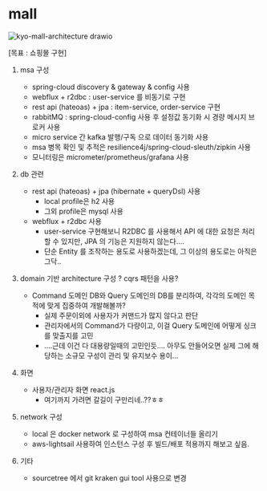# mall

![kyo-mall-architecture drawio](https://user-images.githubusercontent.com/25473606/132948709-6a268672-2afd-431c-aa59-dc6405731401.png)



[목표 : 쇼핑몰 구현]
1. msa 구성
   - spring-cloud discovery & gateway & config 사용
   - webflux + r2dbc : user-service 를 비동기로 구현
   - rest api (hateoas) + jpa : item-service, order-service 구현
   - rabbitMQ : spring-cloud-config 사용 후 설정값 동기화 시 경량 메시지 브로커 사용
   - micro service 간 kafka 발행/구독 으로 데이터 동기화 사용
   - msa 병목 확인 및 추적은 resilience4j/spring-cloud-sleuth/zipkin 사용
   - 모니터링은 micrometer/prometheus/grafana 사용
       
2. db 관련 
   - rest api (hateoas) + jpa (hibernate + queryDsl) 사용 
      - local profile은 h2 사용
      - 그외 profile은 mysql 사용
   - webflux + r2dbc 사용
      - user-service 구현해보니 R2DBC 를 사용해서 API 에 대한 요청은 처리할 수 있지만, JPA 의 기능은 지원하지 않는다....
      - 단순 Entity 를 조작하는 용도로 사용하겠는데, 그 이상의 용도로는 아직은 그닥..
   
3. domain 기반 architecture 구성 ? cqrs 패턴을 사용?
   - Command 도메인 DB와 Query 도메인의 DB를 분리하여, 각각의 도메인 목적에 맞게 집중하여 개발해볼까? 
      - 실제 주문이외에 사용자가 커맨드가 많지 않다고 판단
      - 관리자에서의 Command가 다량이고, 이걸 Query 도메인에 어떻게 싱크를 맞출지를 고민
      - ....근데 이건 다 대용량일때의 고민인듯.... 아무도 안들어오면 실제 그에 해당하는 소규모 구성이 관리 및 유지보수 용이...

4. 화면
   - 사용자/관리자 화면 react.js
      - 여기까지 가려면 갈길이 구만리네..??ㅎㅎ

5. network 구성 
   - local 은 docker network 로 구성하여 msa 컨테이너들 올리기
   - aws-lightsail 사용하여 인스턴스 구성 후 빌드/배포 적용까지 해보고 싶음.

6. 기타
   - sourcetree 에서 git kraken gui tool 사용으로 변경



